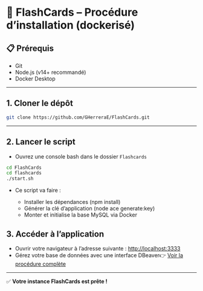 # 🚀 FlashCards – Procédure d’installation (dockerisé)

## 📋 Prérequis

- Git
- Node.js (v14+ recommandé)
- Docker Desktop

---

## 1. Cloner le dépôt

```bash
git clone https://github.com/GHerreraE/FlashCards.git
```

---

## 2. Lancer le script

- Ouvrez une console bash dans le dossier `Flashcards`

```bash
cd FlashCards
cd flashcards
./start.sh
```

- Ce script va faire :

  - Installer les dépendances (npm install)
  - Générer la clé d’application (node ace generate:key)
  - Monter et initialise la base MySQL via Docker

## 3. Accéder à l’application

- Ouvrir votre navigateur à l’adresse suivante : [http://localhost:3333](http://localhost:3333/home)
- Gérez votre base de données avec une interface DBeaver👉 [Voir la procédure complète](./connexion-db-dev.md)

---

✅ **Votre instance FlashCards est prête !**
